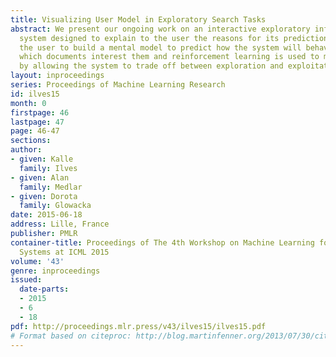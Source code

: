 ```yaml
---
title: Visualizing User Model in Exploratory Search Tasks
abstract: We present our ongoing work on an interactive exploratory information retrieval
  system designed to explain to the user the reasons for its predictions and help
  the user to build a mental model to predict how the system will behave. Users indicate
  which documents interest them and reinforcement learning is used to model the user
  by allowing the system to trade off between exploration and exploitation.
layout: inproceedings
series: Proceedings of Machine Learning Research
id: ilves15
month: 0
firstpage: 46
lastpage: 47
page: 46-47
sections: 
author:
- given: Kalle
  family: Ilves
- given: Alan
  family: Medlar
- given: Dorota
  family: Glowacka
date: 2015-06-18
address: Lille, France
publisher: PMLR
container-title: Proceedings of The 4th Workshop on Machine Learning for Interactive
  Systems at ICML 2015
volume: '43'
genre: inproceedings
issued:
  date-parts:
  - 2015
  - 6
  - 18
pdf: http://proceedings.mlr.press/v43/ilves15/ilves15.pdf
# Format based on citeproc: http://blog.martinfenner.org/2013/07/30/citeproc-yaml-for-bibliographies/
---
```

